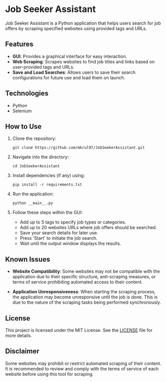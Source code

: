 # Job Seeker Assistant

Job Seeker Assistant is a Python application that helps users search for job offers by scraping specified websites using provided tags and URLs.

## Features

- **GUI**: Provides a graphical interface for easy interaction.
- **Web Scraping**: Scrapes websites to find job titles and links based on user-provided tags and URLs.
- **Save and Load Searches**: Allows users to save their search configurations for future use and load them on launch.

## Technologies

- Python
- Selenium

## How to Use

1. Clone the repository:
   ```
   git clone https://github.com/mkrul97/JobSeekerAssistant.git
   ```

2. Navigate into the directory:
   ```
   cd JobSeekerAssistant
   ```

3. Install dependencies (if any) using:
   ```
   pip install -r requirements.txt
   ```

4. Run the application:
   ```
   python __main__.py
   ```

5. Follow these steps within the GUI:
   - Add up to 5 tags to specify job types or categories.
   - Add up to 20 websites URLs where job offers should be searched.
   - Save your search details for later use.
   - Press 'Start' to initiate the job search.
   - Wait until the output window displays the results.

## Known Issues

- **Website Compatibility**: Some websites may not be compatible with the application due to their specific structure, anti-scraping measures, or terms of service prohibiting automated access to their content.

- **Application Unresponsiveness**: When starting the scraping process, the application may become unresponsive until the job is done. This is due to the nature of the scraping tasks being performed synchronously. 

## License

This project is licensed under the MIT License. See the [LICENSE](LICENSE) file for more details.

## Disclaimer

Some websites may prohibit or restrict automated scraping of their content. It is recommended to review and comply with the terms of service of each website before using this tool for scraping.
